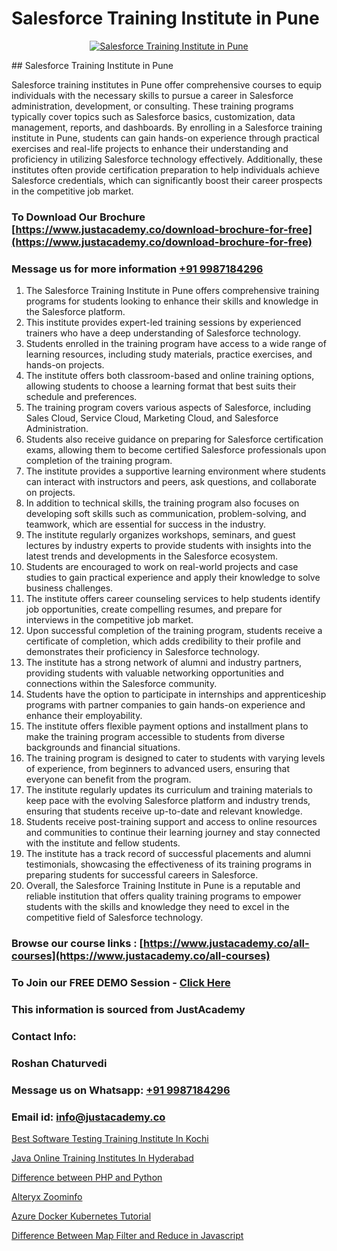 # Salesforce Training Institute in Pune

<p align="center">
  <a href="https://justacademy.co/course-detail/salesforce-training">
    <img src="https://justacademy.co/storage2/course_image/1709973792_course_image.webp" alt="Salesforce Training Institute in Pune">
  </a>
</p>
## Salesforce Training Institute in Pune

Salesforce training institutes in Pune offer comprehensive courses to equip individuals with the necessary skills to pursue a career in Salesforce administration, development, or consulting. These training programs typically cover topics such as Salesforce basics, customization, data management, reports, and dashboards. By enrolling in a Salesforce training institute in Pune, students can gain hands-on experience through practical exercises and real-life projects to enhance their understanding and proficiency in utilizing Salesforce technology effectively. Additionally, these institutes often provide certification preparation to help individuals achieve Salesforce credentials, which can significantly boost their career prospects in the competitive job market.
### To Download Our Brochure [https://www.justacademy.co/download-brochure-for-free](https://www.justacademy.co/download-brochure-for-free)
### Message us for more information [+91 9987184296](https://api.whatsapp.com/send?phone=919987184296)
1) The Salesforce Training Institute in Pune offers comprehensive training programs for students looking to enhance their skills and knowledge in the Salesforce platform.
2) This institute provides expert-led training sessions by experienced trainers who have a deep understanding of Salesforce technology.
3) Students enrolled in the training program have access to a wide range of learning resources, including study materials, practice exercises, and hands-on projects.
4) The institute offers both classroom-based and online training options, allowing students to choose a learning format that best suits their schedule and preferences.
5) The training program covers various aspects of Salesforce, including Sales Cloud, Service Cloud, Marketing Cloud, and Salesforce Administration.
6) Students also receive guidance on preparing for Salesforce certification exams, allowing them to become certified Salesforce professionals upon completion of the training program.
7) The institute provides a supportive learning environment where students can interact with instructors and peers, ask questions, and collaborate on projects.
8) In addition to technical skills, the training program also focuses on developing soft skills such as communication, problem-solving, and teamwork, which are essential for success in the industry.
9) The institute regularly organizes workshops, seminars, and guest lectures by industry experts to provide students with insights into the latest trends and developments in the Salesforce ecosystem.
10) Students are encouraged to work on real-world projects and case studies to gain practical experience and apply their knowledge to solve business challenges.
11) The institute offers career counseling services to help students identify job opportunities, create compelling resumes, and prepare for interviews in the competitive job market.
12) Upon successful completion of the training program, students receive a certificate of completion, which adds credibility to their profile and demonstrates their proficiency in Salesforce technology.
13) The institute has a strong network of alumni and industry partners, providing students with valuable networking opportunities and connections within the Salesforce community.
14) Students have the option to participate in internships and apprenticeship programs with partner companies to gain hands-on experience and enhance their employability.
15) The institute offers flexible payment options and installment plans to make the training program accessible to students from diverse backgrounds and financial situations.
16) The training program is designed to cater to students with varying levels of experience, from beginners to advanced users, ensuring that everyone can benefit from the program.
17) The institute regularly updates its curriculum and training materials to keep pace with the evolving Salesforce platform and industry trends, ensuring that students receive up-to-date and relevant knowledge.
18) Students receive post-training support and access to online resources and communities to continue their learning journey and stay connected with the institute and fellow students.
19) The institute has a track record of successful placements and alumni testimonials, showcasing the effectiveness of its training programs in preparing students for successful careers in Salesforce.
20) Overall, the Salesforce Training Institute in Pune is a reputable and reliable institution that offers quality training programs to empower students with the skills and knowledge they need to excel in the competitive field of Salesforce technology.

### Browse our course links : [https://www.justacademy.co/all-courses](https://www.justacademy.co/all-courses) 
### To Join our FREE DEMO Session - [Click Here](https://www.justacademy.co/register-for-course-demo)


### This information is sourced from JustAcademy
### Contact Info:
### Roshan Chaturvedi
### Message us on Whatsapp: [+91 9987184296](https://api.whatsapp.com/send?phone=919987184296)
### Email id: [info@justacademy.co](mailto:info@justacademy.co)
                
[Best Software Testing Training Institute In Kochi](https://www.linkedin.com/pulse/best-software-testing-training-institute-kochi-ufrec?trackingId=%2FsLNvnQwMVp%2FAOfmkCCvow%3D%3D&lipi=urn%3Ali%3Apage%3Ad_flagship3_company_admin%3BV3sjVNqrQV6LT8YmMJxhFA%3D%3D)

[Java Online Training Institutes In Hyderabad](https://www.linkedin.com/pulse/java-online-training-institutes-hyderabad-justacademy-birmingham-levyf?trackingId=x6miU0pLoW%2BR2Ct5Pze7MA%3D%3D&lipi=urn%3Ali%3Apage%3Ad_flagship3_company_admin%3Bc4oWIBxNQ3mB3696rH77hw%3D%3D)

[Difference between PHP and Python](https://medium.com/@akanshapatil/difference-between-php-and-python-81c9dac263d4)

[Alteryx Zoominfo](https://medium.com/@namusn/alteryx-zoominfo-0cf77de2753e)

[Azure Docker Kubernetes Tutorial](https://justacademyin.github.io/justacademy/azure-docker-kubernetes-tutorial)

[Difference Between Map Filter and Reduce in Javascript](https://justacademyin.github.io/justacademy/difference-between-map-filter-and-reduce-in-javascript)

